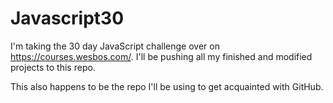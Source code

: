 # Javascript30
I'm taking the 30 day JavaScript challenge over on https://courses.wesbos.com/. I'll be pushing all my finished and modified projects to this repo. 

This also happens to be the repo I'll be using to get acquainted with GitHub. 
